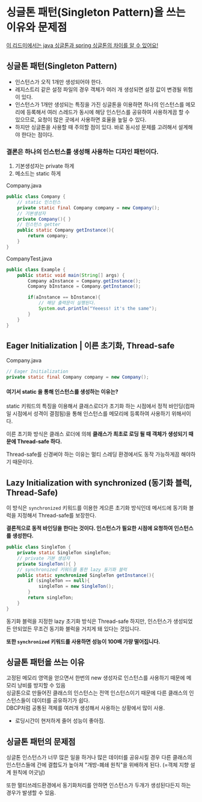 # 싱글톤 패턴(Singleton Pattern)을 쓰는 이유와 문제점
[이 리드미에서는 java 싱글톤과 spring 싱글톤의 차이를 알 수 있어요!](../../Spring/SpringBoot/java-spring-singleton.md)

## 싱글톤 패턴(Singleton Pattern)
* 인스턴스가 오직 1개만 생성되어야 한다.  
* 레지스트리 같은 설정 파일의 경우 객체가 여러 개 생성되면 설정 값이 변경될 위험이 있다.  
* 인스턴스가 1개만 생성되는 특징을 가진 싱글톤을 이용하면 하나의 인스턴스를 메모리에 등록해서 여러 스레드가 동시에 해당 인스턴스를 공유하여 사용하게끔 할 수 있으므로, 요청이 많은 곳에서 사용하면 효율을 높일 수 있다.  
* 하지만 싱글톤을 사용할 때 주의할 점이 있다. 바로 동시성 문제를 고려해서 설계해야 한다는 점이다.

### 결론은 하나의 인스턴스를 생성해 사용하는 디자인 패턴이다.
1. 기본생성자는 private 하게
2. 메소드는 static 하게 

Company.java
```java
public class Company {
    // static 인스턴스
    private static final Company company = new Company();
    // 기본생성자
    private Company(){ }
    // 인스턴스 getter
    public static Company getInstance(){
        return company;
    }
}
```

CompanyTest.java
```java
public class Example {
    public static void main(String[] args) {
        Company aInstance = Company.getInstance();
        Company bInstance = Company.getInstance();

        if(aInstance == bInstance){
            // 해당 출력문이 실행된다.
            System.out.println("Yeeess! it's the same");
        }
    }
}
```

## Eager Initialization | 이른 초기화, Thread-safe
Company.java
```java
// Eager Initialization
private static final Company company = new Company();
```

#### 여기서 static 을 통해 인스턴스를 생성하는 이유는?
static 키워드의 특징을 이용해서 클래스로더가 초기화 하는 시점에서 정적 바인딩(컴파일 시점에서 성격이 결점됨)을 통해 인스턴스를 메모리에 등록하여 사용하기 위해서이다.

이른 초기화 방식은 클래스 로더에 의헤 **클래스가 최초로 로딩 될 때 객체가 생성되기 때문에 Thread-safe 하다.**

Thread-safe를 신경써야 하는 이유는 멀티 스레딩 환경에서도 동작 가능하게끔 해야하기 때문이다.

## Lazy Initialization with synchronized (동기화 블럭, Thread-Safe)
이 방식은 `synchronized` 키워드를 이용한 게으른 초기화 방식인데 메서드에 동기화 블럭을 지정해서 Thread-safe를 보장한다.

**결론적으로 동적 바인딩을 한다는 것이다. 인스턴스가 필요한 시점에 요청하여 인스턴스를 생성한다.**

```java
public class SingleTon {
    private static SingleTon singleTon;
    // private 기본 생성자
    private SingleTon(){ }
    // synchronized 키워드를 통한 lazy 동기화 블럭
    public static synchronized SingleTon getInstance(){
        if (singleTon == null){
            singleTon = new SingleTon();
        }
        return singleTon;
    }
}
```

동기화 블럭을 지정한 lazy 초기화 방식은 Thread-safe 하지만, 인스턴스가 생성되었든 안되었든 무조건 동기화 블럭을 거치게 돼 있다는 것입니다.

**또한 `synchronized` 키워드를 사용하면 성능이 100배 가량 떨어집니다.**

## 싱글톤 패턴을 쓰는 이유
고정된 메모리 영역을 얻으면서 한번의 new 생성자로 인스턴스를 사용하기 때문에 메모리 낭비를 방지할 수 있음  
싱글톤으로 만들어진 클래스의 인스턴스는 전역 인스턴스이기 때문에 다른 클래스의 인스턴스들이 데이터를 공유하기가 쉽다.  
DBCP처럼 공통된 객체를 여러개 생성해서 사용하는 상황에서 많이 사용.  
+ 로딩시간이 현저하게 줄어 성능이 좋아짐.

## 싱글톤 패턴의 문제점
싱글톤 인스턴스가 너무 많은 일을 하거나 많은 데이터를 공유시킬 경우 다른 클래스의 인스턴스들에 간에 결합도가 높아져 "개방-폐쇄 원칙"을 위배하게 된다. (=객체 지향 설계 원칙에 어긋남)

또한 멀티쓰레드환경에서 동기화처리를 안하면 인스턴스가 두개가 생성된다든지 하는 경우가 발생할 수 있음.  
